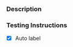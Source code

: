 ### Description

<!--
  ✍️ Write a short summary of your work.
  If necessary, include relevant screenshots.
-->

### Testing Instructions

<!--
  Give a quick description of steps to test your changes.
-->

<!--
  When the below is checked (default) our PR bot will automatically
  assign labels to your PR based on the content to help the team
  organize and review it faster.
-->

- [x] Auto label
